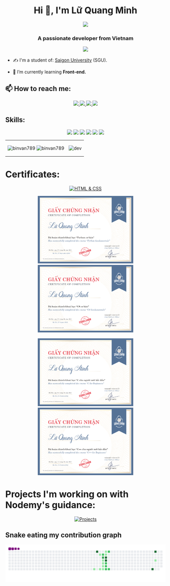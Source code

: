 <h1 align="center">Hi 👋, I'm Lữ Quang Minh</h1>
<p align="center"><img src="https://img.icons8.com/color/48/000000/vietnam-circular.png"/></p>
<h3 align="center">A passionate developer from Vietnam </h3>
<p align="center"> <img src="https://komarev.com/ghpvc/?username=binvan789&style=flat-square alt="binvan789" /></p>

- ✍ I'm a student of: [Saigon University](https://sgu.edu.vn/) (SGU).

- 🌱 I’m currently learning **Front-end.**


## 📫 How to reach me:

<p align="center">
  <a href="https://www.facebook.com/eokiuem" alt="Facebook">
    <img src="https://img.icons8.com/fluent/48/000000/facebook-new.png" target="_blank" />
  </a> 
  <a href="https://github.com/binvan789" alt="Github">
    <img src="https://img.icons8.com/fluent/48/000000/github.png"/>
  </a> 
  <a href="https://www.youtube.com/channel/UC9GxkWtMuOc3P1zEjNnG5_g" alt="Youtube channel" target="_blank" >
    <img src="https://img.icons8.com/fluent/48/000000/youtube-play.png"/>
  </a>
  <a href="mailto:luminh2004@gmail.com" alt="Email">
    <img src="https://img.icons8.com/fluent/48/000000/mailing.png"/>
  </a>
</p>

## Skills:
<p align="center">
  <img src="https://img.icons8.com/color/48/000000/css3.png"/>
  <img src="https://img.icons8.com/color/48/000000/html-5--v1.png"/>
  <img src="https://img.icons8.com/color/48/000000/javascript--v1.png"/>
  <img src="https://img.icons8.com/color/48/000000/python--v1.png"/>
  <img src="https://img.icons8.com/color/48/000000/c-sharp-logo.png"/>
  <img src="https://img.icons8.com/color/48/000000/c-programming.png"/>
</p>

<table style="width:100%;">
  <tr>
    <td>
      <img src="https://github-readme-stats.vercel.app/api/top-langs/?username=binvan789&bg_color=FFFFFF00&text_color=179fa3&layout=compact&hide=CSS&langs_count=10&custom_title=Top%20ngôn%20ngữ%20được%20dùng" alt="binvan789" width="100%"/>
      <img src="https://github-readme-stats.vercel.app/api?username=binvan789&bg_color=FFFFFF00&text_color=179fa3&show_icons=true&count_private=true&include_all_commits=true&custom_title=Hoạt%20động%20trên%20Github" alt="binvan789" width="100%"/>
    </td>
    <td>
      <p align="center"> 
        <img src="https://cdn.dribbble.com/users/1059583/screenshots/4171367/coding-freak.gif" alt="dev" width="100%"/>
      </p>
    </td>
  </tr>
</table>

# Certificates:

<p align="center">
  <a href="">
    <img alt="HTML & CSS" title="HTML & CSS" src="images/Lữ Quang Minh HTML & CSS Certificate.png" width="400px" />
  </a>
</p>
<p align="center">
  <a href="">
    <img alt="Python Basic" title="Python" src="images/CodeLearn_certification_python.png" width="300px" />
  </a>
  <a href="">
    <img alt="C# Basic" title="C# Basic" src="images/Csharp.png" width="300px" />
  </a>
</p>
<p align="center">
  <a href="">
    <img alt="C Basic" title="C Basic" src="images/CodeLearn_certification-C.png" width="300px" />
  </a>
  <a href="">
    <img alt="C++ Basic" title="C++ Basic" src="images/CodeLearn_certification-Cpp.png" width="300px" />
  </a>
</p>

# Projects I'm working on with Nodemy's guidance:
  <p align="center">
    <a href="https://github.com/binvan789/Projects-I-m-working-on-with-Nodemy-s-guidance">
      <img width="90" height="90" src="https://img.icons8.com/external-flaticons-flat-flat-icons/512/000000/external-project-home-improvement-flaticons-flat-flat-icons.png" alt="Projects" />
    </a>
  </p>
 
## Snake eating my contribution graph
![snake gif](https://github.com/binvan789/binvan789/blob/output/github-contribution-grid-snake.gif)



